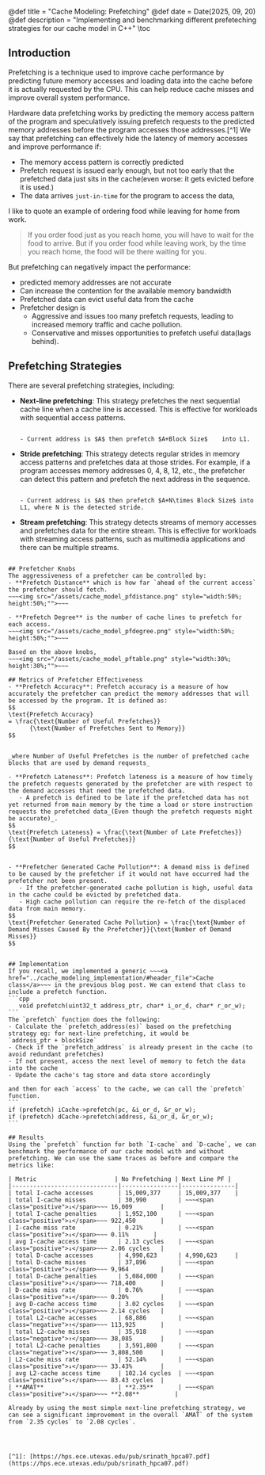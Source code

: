 @def title = "Cache Modeling: Prefetching"
@def date = Date(2025, 09, 20)
@def description = "Implementing and benchmarking different prefeteching strategies for our cache model in C++"
\toc
## Introduction
Prefetching is a technique used to improve cache performance by predicting future memory accesses and loading data into the cache before it is actually requested by the CPU. This can help reduce cache misses and improve overall system performance.


Hardware data prefetching works by predicting the memory access pattern of the program and speculatively issuing prefetch requests to the predicted memory addresses before the program
accesses those addresses.[^1] We say that prefetching can effectively hide the latency of memory accesses and improve performance if:
- The memory access pattern is correctly predicted
- Prefetch request is issued early enough, but not too early that the prefetched data just sits in the cache(even worse: it gets evicted before it is used.)
- The data arrives `just-in-time` for the program to access the data, 

I like to quote an example of ordering food while leaving for home from work.
>  If you order food just as you reach home, you will have to wait for the food to arrive. But if you order food while leaving work, by the time you reach home, the food will be there waiting for you.

 
But prefetching can negatively impact the performance:
- predicted memory addresses are not accurate
- Can increase the contention for the available memory bandwidth
- Prefetched data can evict useful data from the cache
- Prefetcher design is
  -  Aggressive and issues too many prefetch requests, leading to increased memory traffic and cache pollution.
  - Conservative and misses opportunities to prefetch useful data(lags behind).

## Prefetching Strategies
There are several prefetching strategies, including:
- **Next-line prefetching**: This strategy prefetches the next sequential cache line when a cache line is accessed. This is effective for workloads with sequential access patterns.
  ~~~<img src="/assets/cache_model_nextlinepf.png" style="width:30%; height:30%;"">~~~

  - Current address is $A$ then prefetch $A+Block Size$    into L1.

- **Stride prefetching**: This strategy detects regular strides in memory access patterns and prefetches data at those strides. For example, if a program accesses memory addresses 0, 4, 8, 12, etc., the prefetcher can detect this pattern and prefetch the next address in the sequence.
  ~~~<img src="/assets/cache_model_stridepf.png" style="width:30%; height:30%;"">~~~

  - Current address is $A$ then prefetch $A+N\times Block Size$ into L1, where N is the detected stride.
  
- **Stream prefetching**: This strategy detects streams of memory accesses and prefetches data for the entire stream. This is effective for workloads with streaming access patterns, such as multimedia applications and there can be multiple streams.
 ~~~<img src="/assets/cache_model_streampf.png" style="width:40%; height:40%;"">~~~

## Prefetcher Knobs
The aggressiveness of a prefetcher can be controlled by:
- **Prefetch Distance** which is how far `ahead of the current access` the prefetcher should fetch. 
 ~~~<img src="/assets/cache_model_pfdistance.png" style="width:50%; height:50%;"">~~~

- **Prefetch Degree** is the number of cache lines to prefetch for each access.
~~~<img src="/assets/cache_model_pfdegree.png" style="width:50%; height:50%;"">~~~

Based on the above knobs,
~~~<img src="/assets/cache_model_pftable.png" style="width:30%; height:30%;"">~~~

## Metrics of Prefetcher Effectiveness
- **Prefetch Accuracy**: Prefetch accuracy is a measure of how accurately the prefetcher can predict the memory addresses that will be accessed by the program. It is defined as:
$$
\text{Prefetch Accuracy}
= \frac{\text{Number of Useful Prefetches}}
       {\text{Number of Prefetches Sent to Memory}}
$$


_where Number of Useful Prefetches is the number of prefetched cache blocks that are used by demand requests_

- **Prefetch Lateness**: Prefetch lateness is a measure of how timely the prefetch requests generated by the prefetcher are with respect to the demand accesses that need the prefetched data. 
    - A prefetch is defined to be late if the prefetched data has not yet returned from main memory by the time a load or store instruction requests the prefetched data_(Even though the prefetch requests might be accurate)_.
$$
\text{Prefetch Lateness} = \frac{\text{Number of Late Prefetches}}{\text{Number of Useful Prefetches}}
$$


- **Prefetcher Generated Cache Pollution**: A demand miss is defined to be caused by the prefetcher if it would not have occurred had the prefetcher not been present.
    - If the prefetcher-generated cache pollution is high, useful data in the cache could be evicted by prefetched data. 
    - High cache pollution can require the re-fetch of the displaced data from main memory.
$$
\text{Prefetcher Generated Cache Pollution} = \frac{\text{Number of Demand Misses Caused By the Prefetcher}}{\text{Number of Demand Misses}}
$$


## Implementation
If you recall, we implemented a generic ~~~<a href="../cache_modeling_implementation/#header_file">Cache class</a>~~~ in the previous blog post. We can extend that class to include a prefetch function.
```cpp
    void prefetch(uint32_t address_ptr, char* i_or_d, char* r_or_w);
```
The `prefetch` function does the following:
- Calculate the `prefetch_address(es)` based on the prefetching strategy eg: for next-line prefetching, it would be 
`address_ptr + blockSize`
- Check if the `prefetch_address` is already present in the cache (to avoid redundant prefetches)
- If not present, access the next level of memory to fetch the data into the cache
- Update the cache's tag store and data store accordingly

and then for each `access` to the cache, we can call the `prefetch` function.
```
if (prefetch) iCache->prefetch(pc, &i_or_d, &r_or_w);
if (prefetch) dCache->prefetch(address, &i_or_d, &r_or_w);
```

## Results
Using the `prefetch` function for both `I-cache` and `D-cache`, we can benchmark the performance of our cache model with and without prefetching. We can use the same traces as before and compare the metrics like:

| Metric                      | No Prefetching | Next Line PF |
|------------------------------|----------------|---------------|
| total I-cache accesses       | 15,009,377     | 15,009,377    |
| total I-cache misses         | 30,990         | ~~~<span class="positive">↓</span>~~~ 16,009        |
| total I-cache penalties      | 1,952,100      | ~~~<span class="positive">↓</span>~~~ 922,450       |
| I-cache miss rate            | 0.21%          | ~~~<span class="positive">↓</span>~~~ 0.11%       |
| avg I-cache access time      | 2.13 cycles    | ~~~<span class="positive">↓</span>~~~ 2.06 cycles   |
| total D-cache accesses       | 4,990,623      | 4,990,623     |
| total D-cache misses         | 37,896         | ~~~<span class="positive">↓</span>~~~ 9,964         |
| total D-cache penalties      | 5,084,000      | ~~~<span class="positive">↓</span>~~~ 718,400       |
| D-cache miss rate            | 0.76%          | ~~~<span class="positive">↓</span>~~~ 0.20%         |
| avg D-cache access time      | 3.02 cycles    | ~~~<span class="positive">↓</span>~~~ 2.14 cycles   |
| total L2-cache accesses      | 68,886         | ~~~<span class="negative">↑</span>~~~ 113,925       |
| total L2-cache misses        | 35,918         | ~~~<span class="negative">↑</span>~~~ 38,085        |
| total L2-cache penalties     | 3,591,800      | ~~~<span class="negative">↑</span>~~~ 3,808,500     |
| L2-cache miss rate           | 52.14%         | ~~~<span class="positive">↓</span>~~~ 33.43%        |
| avg L2-cache access time     | 102.14 cycles  | ~~~<span class="positive">↓</span>~~~ 83.43 cycles  |
| **AMAT**                     | **2.35**       | ~~~<span class="positive">↓</span>~~~ **2.08**          |

Already by using the most simple next-line prefetching strategy, we can see a significant improvement in the overall `AMAT` of the system from `2.35 cycles` to `2.08 cycles`.




[^1]: [https://hps.ece.utexas.edu/pub/srinath_hpca07.pdf](https://hps.ece.utexas.edu/pub/srinath_hpca07.pdf)

